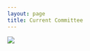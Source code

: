 ```yaml
---
layout: page
title: Current Committee
---
```


<div class="committee-pictures">
    <img src="{{ site.baseurl }}/assets/images/IBC_ExecMembers_2023.png"/>
</div>
